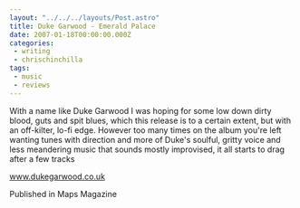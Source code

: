 ```yaml
---
layout: "../../../layouts/Post.astro"
title: Duke Garwood - Emerald Palace
date: 2007-01-18T00:00:00.000Z
categories:
 - writing
 - chrischinchilla
tags: 
 - music 
 - reviews
---
```


With a name like Duke Garwood I was hoping for some low down dirty blood, guts and spit blues, which this release is to a certain extent, but with an off-kilter, lo-fi edge. However too many times on the album you're left wanting tunes with direction and more of Duke's soulful, gritty voice and less meandering music that sounds mostly improvised, it all starts to drag after a few tracks

<a href='https://www.dukegarwood.co.uk' target='_blank'>www.dukegarwood.co.uk</a>

Published in Maps Magazine
